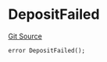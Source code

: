 # DepositFailed
[Git Source](https://github.com/stakewise/v3-core/blob/c4059a64871829ca60ea58f054baf8eb13d3572a/contracts/mocks/DepositorMock.sol)


```solidity
error DepositFailed();
```

